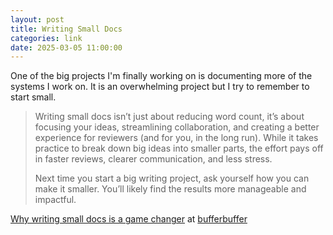 ```yaml
--- 
layout: post
title: Writing Small Docs
categories: link
date: 2025-03-05 11:00:00
---
```


One of the big projects I'm finally working on is documenting more of the systems I work on. It is an overwhelming project but I try to remember to start small.

> Writing small docs isn’t just about reducing word count, it’s about focusing your ideas, streamlining collaboration, and creating a better experience for reviewers (and for you, in the long run). While it takes practice to break down big ideas into smaller parts, the effort pays off in faster reviews, clearer communication, and less stress.
>
> Next time you start a big writing project, ask yourself how you can make it smaller. You’ll likely find the results more manageable and impactful.

[Why writing small docs is a game changer](https://bufferbuffer.com/why-writing-small-docs-is-a-game-changer/) at [bufferbuffer](https://bufferbuffer.com)
